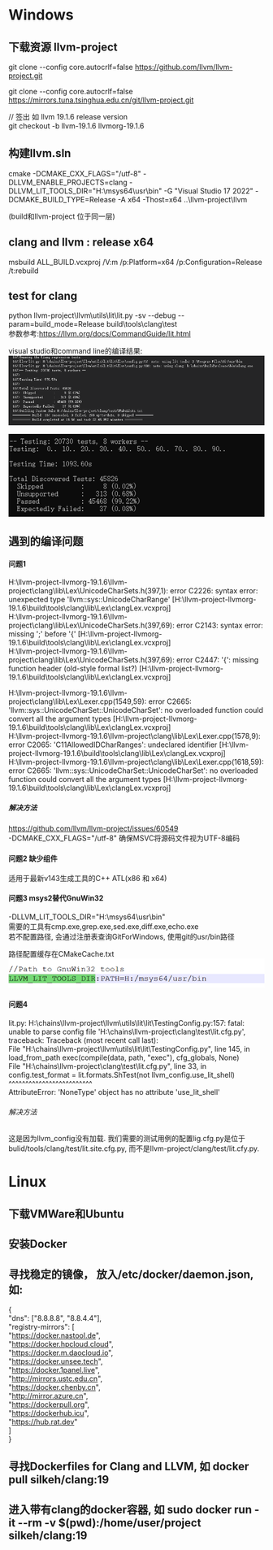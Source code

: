 # Windows

## 下载资源 llvm-project
git clone --config core.autocrlf=false https://github.com/llvm/llvm-project.git
  
git clone --config core.autocrlf=false https://mirrors.tuna.tsinghua.edu.cn/git/llvm-project.git  
  
// 签出 如 llvm 19.1.6 release version  
git checkout -b llvm-19.1.6 llvmorg-19.1.6  
  
  
## 构建llvm.sln
cmake -DCMAKE_CXX_FLAGS="/utf-8" -DLLVM_ENABLE_PROJECTS=clang -DLLVM_LIT_TOOLS_DIR="H:\msys64\usr\bin"  -G "Visual Studio 17 2022" -DCMAKE_BUILD_TYPE=Release  -A x64 -Thost=x64 ..\llvm-project\llvm  
  
(build和llvm-project 位于同一层)  
  
## clang and llvm : release x64
msbuild ALL_BUILD.vcxproj /V:m /p:Platform=x64 /p:Configuration=Release /t:rebuild  
  
## test for clang
python llvm-project\llvm\utils\lit\lit.py -sv --debug --param=build_mode=Release build\tools\clang\test  
参数参考:https://llvm.org/docs/CommandGuide/lit.html  
  
visual studio和command line的编译结果:  
![alt text](images/test-for-clang-1.png)  
  
![alt text](images/test-for-clang-2.png)  
  

## 遇到的编译问题

#### 问题1
H:\llvm-project-llvmorg-19.1.6\llvm-project\clang\lib\Lex\UnicodeCharSets.h(397,1): error C2226: syntax error: unexpected type 'llvm::sys::UnicodeCharRange' [H:\llvm-project-llvmorg-19.1.6\build\tools\clang\lib\Lex\clangLex.vcxproj]  
H:\llvm-project-llvmorg-19.1.6\llvm-project\clang\lib\Lex\UnicodeCharSets.h(397,69): error C2143: syntax error: missing ';' before '{' [H:\llvm-project-llvmorg-19.1.6\build\tools\clang\lib\Lex\clangLex.vcxproj]  
H:\llvm-project-llvmorg-19.1.6\llvm-project\clang\lib\Lex\UnicodeCharSets.h(397,69): error C2447: '{': missing function header (old-style formal list?) [H:\llvm-project-llvmorg-19.1.6\build\tools\clang\lib\Lex\clangLex.vcxproj]  

H:\llvm-project-llvmorg-19.1.6\llvm-project\clang\lib\Lex\Lexer.cpp(1549,59): error C2665: 'llvm::sys::UnicodeCharSet::UnicodeCharSet': no overloaded function could convert all the argument types [H:\llvm-project-llvmorg-19.1.6\build\tools\clang\lib\Lex\clangLex.vcxproj]  
H:\llvm-project-llvmorg-19.1.6\llvm-project\clang\lib\Lex\Lexer.cpp(1578,9): error C2065: 'C11AllowedIDCharRanges': undeclared identifier [H:\llvm-project-llvmorg-19.1.6\build\tools\clang\lib\Lex\clangLex.vcxproj]  
H:\llvm-project-llvmorg-19.1.6\llvm-project\clang\lib\Lex\Lexer.cpp(1618,59): error C2665: 'llvm::sys::UnicodeCharSet::UnicodeCharSet': no overloaded function could convert all the argument types [H:\llvm-project-llvmorg-19.1.6\build\tools\clang\lib\Lex\clangLex.vcxproj]  
  
##### 解决方法
https://github.com/llvm/llvm-project/issues/60549  
-DCMAKE_CXX_FLAGS="/utf-8"   确保MSVC将源码文件视为UTF-8编码  


#### 问题2 缺少组件
适用于最新v143生成工具的C++ ATL(x86 和 x64)

#### 问题3 msys2替代GnuWin32
-DLLVM_LIT_TOOLS_DIR="H:\msys64\usr\bin"  
需要的工具有cmp.exe,grep.exe,sed.exe,diff.exe,echo.exe  
若不配置路径, 会通过注册表查询GitForWindows, 使用git的usr/bin路径  
  
路径配置缓存在CMakeCache.txt  
![alt text](images/build-clang.png)  
  

#### 问题4
lit.py: H:\chains\llvm-project\llvm\utils\lit\lit\TestingConfig.py:157: fatal: unable to parse config file 'H:\\chains\\llvm-project\\clang\\test\\lit.cfg.py', traceback: Traceback (most recent call last):  
  File "H:\chains\llvm-project\llvm\utils\lit\lit\TestingConfig.py", line 145, in load_from_path exec(compile(data, path, "exec"), cfg_globals, None)  
  File "H:\chains\llvm-project\clang\test\lit.cfg.py", line 33, in <module> config.test_format = lit.formats.ShTest(not llvm_config.use_lit_shell)  
                                                ^^^^^^^^^^^^^^^^^^^^^^^^^  
AttributeError: 'NoneType' object has no attribute 'use_lit_shell'  
  
###### 解决方法
这是因为llvm_config没有加载. 我们需要的测试用例的配置lig.cfg.py是位于bulid/tools/clang/test/lit.site.cfg.py, 而不是llvm-project/clang/test/lit.cfy.py.  

  

# Linux
  
## 下载VMWare和Ubuntu
  
## 安装Docker
  
## 寻找稳定的镜像， 放入/etc/docker/daemon.json, 如:  
{  
  "dns": ["8.8.8.8", "8.8.4.4"],  
  "registry-mirrors": [  
    "https://docker.nastool.de",  
    "https://docker.hpcloud.cloud",  
    "https://docker.m.daocloud.io",  
    "https://docker.unsee.tech",  
    "https://docker.1panel.live",  
    "http://mirrors.ustc.edu.cn",  
    "https://docker.chenby.cn",  
    "http://mirror.azure.cn",  
    "https://dockerpull.org",  
    "https://dockerhub.icu",  
    "https://hub.rat.dev"  
]    
}    
  
## 寻找Dockerfiles for Clang and LLVM, 如 docker pull silkeh/clang:19  
  
## 进入带有clang的docker容器, 如 sudo docker run -it --rm -v $(pwd):/home/user/project silkeh/clang:19
